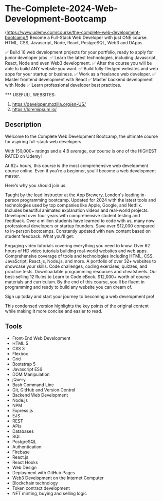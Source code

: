 # The-Complete-2024-Web-Development-Bootcamp

(https://www.udemy.com/course/the-complete-web-development-bootcamp/)
Become a Full-Stack Web Developer with just ONE course. HTML, CSS, Javascript, Node, React, PostgreSQL, Web3 and DApps

✅ Build 16 web development projects for your portfolio, ready to apply for junior developer jobs.
✅ Learn the latest technologies, including Javascript, React, Node and even Web3 development.
✅ After the course you will be able to build ANY website you want.
✅ Build fully-fledged websites and web apps for your startup or business.
✅ Work as a freelance web developer.
✅ Master frontend development with React
✅ Master backend development with Node
✅ Learn professional developer best practices.

*** USEFULL WEBSITES: 
1. https://developer.mozilla.org/en-US/
2. https://loremipsum.io/

## Description
Welcome to the Complete Web Development Bootcamp, the ultimate course for aspiring full-stack web developers.

With 150,000+ ratings and a 4.8 average, our course is one of the HIGHEST RATED on Udemy!

At 62+ hours, this course is the most comprehensive web development course online. Even if you're a beginner, you'll become a web development master.

Here's why you should join us:

Taught by the lead instructor at the App Brewery, London's leading in-person programming bootcamp.
Updated for 2024 with the latest tools and technologies used by top companies like Apple, Google, and Netflix.
Includes beautiful animated explanation videos and real-world projects.
Developed over four years with comprehensive student testing and feedback.
Over a million students have learned to code with us, many now professional developers or startup founders.
Save over $12,000 compared to in-person bootcamps.
Constantly updated with new content based on student feedback.
What you'll get:

Engaging video tutorials covering everything you need to know.
Over 62 hours of HD video tutorials building real-world websites and web apps.
Comprehensive coverage of tools and technologies including HTML, CSS, JavaScript, React.js, Node.js, and more.
A portfolio of over 32+ websites to showcase your skills.
Code challenges, coding exercises, quizzes, and practice tests.
Downloadable programming resources and cheatsheets.
Our best-selling 12 Rules to Learn to Code eBook.
$12,000+ worth of course materials and curriculum.
By the end of this course, you'll be fluent in programming and ready to build any website you can dream of.

Sign up today and start your journey to becoming a web development pro!

This condensed version highlights the key points of the original content while making it more concise and easier to read.

## Tools
- Front-End Web Development
- HTML 5
- CSS 3
- Flexbox
- Grid
- Bootstrap 5
- Javascript ES6
- DOM Manipulation
- jQuery
- Bash Command Line
- Git, GitHub and Version Control
- Backend Web Development
- Node.js
- NPM
- Express.js
- EJS
- REST
- APIs
- Databases
- SQL
- PostgreSQL
- Authentication
- Firebase
- React.js
- React Hooks
- Web Design
- Deployment with GitHub Pages
- Web3 Development on the Internet Computer
- Blockchain technology
- Token contract development
- NFT minting, buying and selling logic
